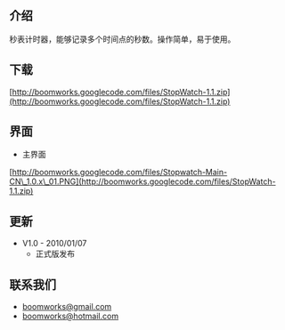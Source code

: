 ## 介绍 ##

秒表计时器，能够记录多个时间点的秒数。操作简单，易于使用。

## 下载 ##

[http://boomworks.googlecode.com/files/StopWatch-1.1.zip](http://boomworks.googlecode.com/files/StopWatch-1.1.zip)

## 界面 ##

- 主界面

[http://boomworks.googlecode.com/files/Stopwatch-Main-CN\_1.0.x\_01.PNG](http://boomworks.googlecode.com/files/StopWatch-1.1.zip)

## 更新 ##

  * V1.0 - 2010/01/07
    * 正式版发布

## 联系我们 ##

  * [boomworks@gmail.com](mailto:boomworks@gmail.com)
  * [boomworks@hotmail.com](mailto:boomworks@hotmail.com)